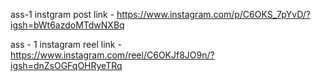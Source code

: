 ass-1 instgram post link - 
https://www.instagram.com/p/C6OKS_7pYvD/?igsh=bWt6azdoMTdwNXBq 


ass - 1 instagram reel link - https://www.instagram.com/reel/C6OKJf8JO9n/?igsh=dnZsOGFqOHRyeTRq
